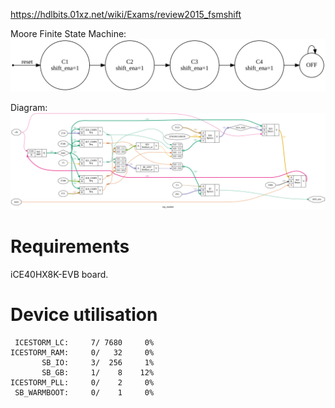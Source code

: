 https://hdlbits.01xz.net/wiki/Exams/review2015_fsmshift

Moore Finite State Machine:\
![](statemachine.svg)

Diagram:\
![](diagram.svg)

# Requirements

iCE40HX8K-EVB board.

# Device utilisation

```
 ICESTORM_LC:     7/ 7680     0%
ICESTORM_RAM:     0/   32     0%
       SB_IO:     3/  256     1%
       SB_GB:     1/    8    12%
ICESTORM_PLL:     0/    2     0%
 SB_WARMBOOT:     0/    1     0%
```